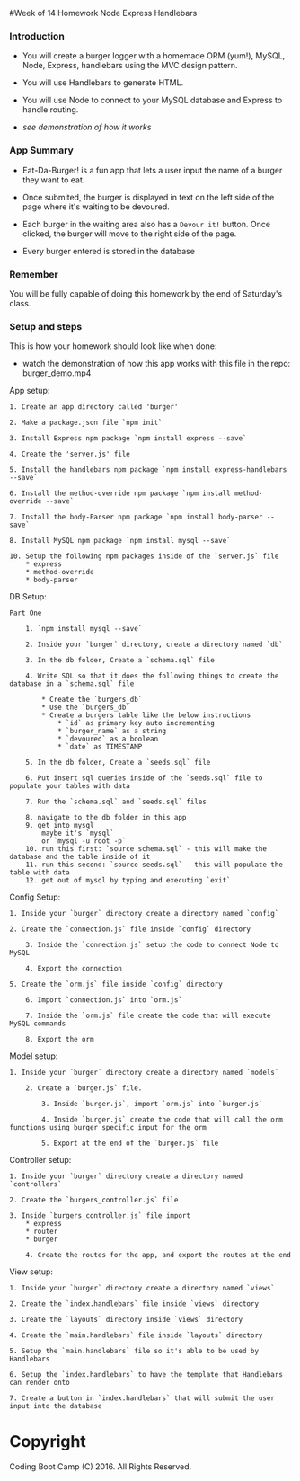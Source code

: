 #Week of 14 Homework Node Express Handlebars

### Introduction

* You will create a burger logger with a homemade ORM (yum!), MySQL, Node, Express, handlebars using the MVC design pattern.

* You will use Handlebars to generate HTML.

* You will use Node to connect to your MySQL database and Express to handle routing.

* *see demonstration of how it works*

### App Summary

* Eat-Da-Burger! is a fun app that lets a user input the name of a burger they want to eat. 

* Once submited, the burger is displayed in text on the left side of the page where it's waiting to be devoured. 

* Each burger in the waiting area also has a `Devour it!` button. Once clicked, the burger will move to the right side of the page. 

* Every burger entered is stored in the database

### Remember

You will be fully capable of doing this homework by the end of Saturday's class.

### Setup and steps

This is how your homework should look like when done:

* watch the demonstration of how this app works with this file in the repo: burger_demo.mp4

App setup:

	1. Create an app directory called 'burger'

	2. Make a package.json file `npm init`

	3. Install Express npm package `npm install express --save`

	4. Create the 'server.js' file

	5. Install the handlebars npm package `npm install express-handlebars --save`

	6. Install the method-override npm package `npm install method-override --save`

	7. Install the body-Parser npm package `npm install body-parser --save`

	8. Install MySQL npm package `npm install mysql --save`

	10. Setup the following npm packages inside of the `server.js` file
		* express
		* method-override
		* body-parser

DB Setup:
	
	Part One

		1. `npm install mysql --save`

		2. Inside your `burger` directory, create a directory named `db`

		3. In the db folder, Create a `schema.sql` file

		4. Write SQL so that it does the following things to create the database in a `schema.sql` file

			* Create the `burgers_db`
			* Use the `burgers_db`
			* Create a burgers table like the below instructions
				* `id` as primary key auto incrementing
				* `burger_name` as a string
				* `devoured` as a boolean
				* `date` as TIMESTAMP

		5. In the db folder, Create a `seeds.sql` file

		6. Put insert sql queries inside of the `seeds.sql` file to populate your tables with data

		7. Run the `schema.sql` and `seeds.sql` files

		8. navigate to the db folder in this app
		9. get into mysql
			maybe it's `mysql`
			or `mysql -u root -p`
		10. run this first: `source schema.sql` - this will make the database and the table inside of it
		11. run this second: `source seeds.sql` - this will populate the table with data
		12. get out of mysql by typing and executing `exit`

Config Setup:

	1. Inside your `burger` directory create a directory named `config`

	2. Create the `connection.js` file inside `config` directory

		3. Inside the `connection.js` setup the code to connect Node to MySQL

		4. Export the connection

	5. Create the `orm.js` file inside `config` directory

		6. Import `connection.js` into `orm.js`

		7. Inside the `orm.js` file create the code that will execute MySQL commands

		8. Export the orm

Model setup:

	1. Inside your `burger` directory create a directory named `models`

		2. Create a `burger.js` file.

			3. Inside `burger.js`, import `orm.js` into `burger.js`

			4. Inside `burger.js` create the code that will call the orm functions using burger specific input for the orm

			5. Export at the end of the `burger.js` file

Controller setup:

	1. Inside your `burger` directory create a directory named `controllers`

	2. Create the `burgers_controller.js` file

	3. Inside `burgers_controller.js` file import
		* express
		* router
		* burger

		4. Create the routes for the app, and export the routes at the end

View setup:

	1. Inside your `burger` directory create a directory named `views`
	
	2. Create the `index.handlebars` file inside `views` directory

	3. Create the `layouts` directory inside `views` directory

	4. Create the `main.handlebars` file inside `layouts` directory
	
	5. Setup the `main.handlebars` file so it's able to be used by Handlebars

	6. Setup the `index.handlebars` to have the template that Handlebars can render onto

	7. Create a button in `index.handlebars` that will submit the user input into the database

# Copyright
Coding Boot Camp (C) 2016. All Rights Reserved.